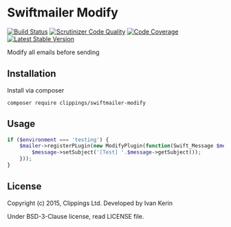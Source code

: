 Swiftmailer Modify
==================

[![Build Status](https://travis-ci.org/clippings/swiftmailer-modify.svg?branch=master)](https://travis-ci.org/clippings/swiftmailer-modify)
[![Scrutinizer Code Quality](https://scrutinizer-ci.com/g/clippings/swiftmailer-modify/badges/quality-score.png?b=master)](https://scrutinizer-ci.com/g/clippings/swiftmailer-modify/?branch=master)
[![Code Coverage](https://scrutinizer-ci.com/g/clippings/swiftmailer-modify/badges/coverage.png?b=master)](https://scrutinizer-ci.com/g/clippings/swiftmailer-modify/?branch=master)
[![Latest Stable Version](https://poser.pugx.org/clippings/swiftmailer-modify/v/stable)](https://packagist.org/packages/clippings/swiftmailer-modify)

Modify all emails before sending

Installation
------------

Install via composer

```
composer require clippings/swiftmailer-modify
```

Usage
-----

```php
if ($environment === 'testing') {
    $mailer->registerPLugin(new ModifyPlugin(function(Swift_Message $message) {
        $message->setSubject('[Test] '.$message->getSubject());
    }));
}
```

License
-------

Copyright (c) 2015, Clippings Ltd. Developed by Ivan Kerin

Under BSD-3-Clause license, read LICENSE file.
